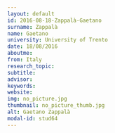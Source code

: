```yaml
---
layout: default 
id: 2016-08-18-Zappalà-Gaetano
surname: Zappalà
name: Gaetano
university: University of Trento
date: 18/08/2016
aboutme: 
from: Italy
research_topic: 
subtitle: 
advisor: 
keywords: 
website: 
img: no_picture.jpg
thumbnail: no_picture_thumb.jpg
alt: Gaetano Zappalà
modal-id: stud64
---
```

